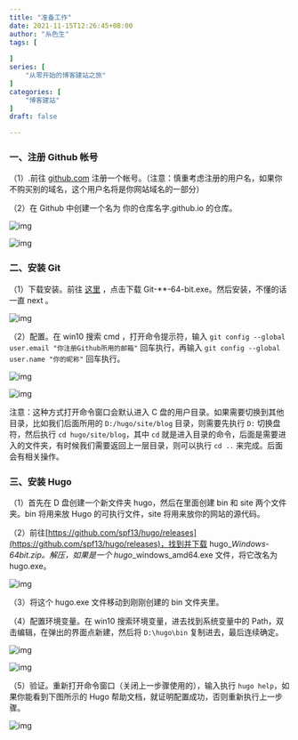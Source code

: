 ```yaml
---
title: "准备工作"
date: 2021-11-15T12:26:45+08:00
author: "糸色生"
tags: [
    
]
series: [
    "从零开始的博客建站之旅"
]
categories: [
    "博客建站"
]
draft: false

---
```


### 一、注册 Github 帐号

（1）.前往 [github.com](https://github.com/) 注册一个帐号。（注意：慎重考虑注册的用户名，如果你不购买别的域名，这个用户名将是你网站域名的一部分）

（2）在 Github 中创建一个名为 你的仓库名字.github.io 的仓库。

![img](https://cdn.jsdelivr.net/gh/lzxqaq/jsdelivr@master/image/2021-11-15/-2.png)

![img](https://cdn.jsdelivr.net/gh/lzxqaq/jsdelivr@master/image/2021-11-15/-1.png)

### 二、安装 Git

（1）下载安装。前往 <a href="https://git-scm.com/download/win" target="_blank">这里</a> ，点击下载 Git-**-64-bit.exe。然后安装，不懂的话一直 next 。

![img](https://cdn.jsdelivr.net/gh/lzxqaq/jsdelivr@master/image/2021-11-15/0.png)

（2）配置。在 win10 搜索 cmd ，打开命令提示符，输入 `git config --global user.email "你注册Github所用的邮箱"` 回车执行，再输入 `git config --global user.name "你的昵称"` 回车执行。

![img](https://cdn.jsdelivr.net/gh/lzxqaq/jsdelivr@master/image/2021-11-15/1.png)

![img](https://cdn.jsdelivr.net/gh/lzxqaq/jsdelivr@master/image/2021-11-15/2.png)

注意：这种方式打开命令窗口会默认进入 C 盘的用户目录。如果需要切换到其他目录，比如我们后面所用的 `D:/hugo/site/blog` 目录，则需要先执行 `D:` 切换盘符，然后执行 `cd hugo/site/blog`，其中 `cd` 就是进入目录的命令，后面是需要进入的文件夹，有时候我们需要返回上一层目录，则可以执行 `cd ..` 来完成。后面会有相关操作。

### 三、安装 Hugo

（1）首先在 D 盘创建一个新文件夹 hugo，然后在里面创建 bin 和 site 两个文件夹。bin 将用来放 Hugo 的可执行文件，site 将用来放你的网站的源代码。

（2）前往[https://github.com/spf13/hugo/releases](https://github.com/spf13/hugo/releases)，找到并下载 hugo_*_Windows-64bit.zip。解压，如果是一个 hugo_*_windows_amd64.exe 文件，将它改名为 hugo.exe。

![img](https://cdn.jsdelivr.net/gh/lzxqaq/jsdelivr@master/image/2021-11-15/3.png)

（3）将这个 hugo.exe 文件移动到刚刚创建的 bin 文件夹里。

（4）配置环境变量。在 win10 搜索环境变量，进去找到系统变量中的 Path，双击编辑，在弹出的界面点新建，然后将 `D:\hugo\bin` 复制进去，最后连续确定。

![img](https://cdn.jsdelivr.net/gh/lzxqaq/jsdelivr@master/image/2021-11-15/4.png)

![img](https://cdn.jsdelivr.net/gh/lzxqaq/jsdelivr@master/image/2021-11-15/5.png)

（5）验证。重新打开命令窗口（关闭上一步骤使用的），输入执行 `hugo help`，如果你能看到下图所示的 Hugo 帮助文档，就证明配置成功，否则重新执行上一步骤。

![img](https://cdn.jsdelivr.net/gh/lzxqaq/jsdelivr@master/image/2021-11-15/6.png)
